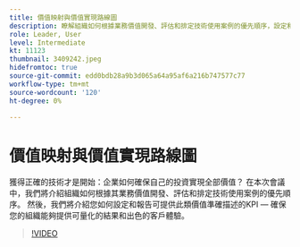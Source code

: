 ```yaml
---
title: 價值映射與價值實現路線圖
description: 瞭解組織如何根據業務價值開發、評估和排定技術使用案例的優先順序，設定和報告關鍵績效指標，確保您的組織能夠帶來可量化的結果和出色的客戶體驗。
role: Leader, User
level: Intermediate
kt: 11123
thumbnail: 3409242.jpeg
hidefromtoc: true
source-git-commit: edd0bdb28a9b3d065a64a95af6a216b747577c77
workflow-type: tm+mt
source-wordcount: '120'
ht-degree: 0%

---
```


# 價值映射與價值實現路線圖

獲得正確的技術才是開始：企業如何確保自己的投資實現全部價值？ 在本次會議中，我們將介紹組織如何根據其業務價值開發、評估和排定技術使用案例的優先順序。 然後，我們將介紹您如何設定和報告可提供此類價值準確描述的KPI — 確保您的組織能夠提供可量化的結果和出色的客戶體驗。

>[!VIDEO](https://video.tv.adobe.com/v/3409242/?quality=12&learn=on)
